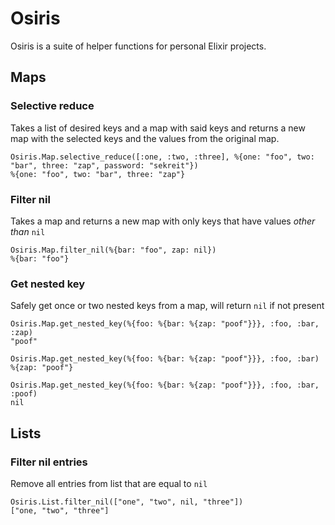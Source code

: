 # Osiris

Osiris is a suite of helper functions for personal Elixir projects.

## Maps

### Selective reduce

Takes a list of desired keys and a map with said keys and returns a new map with the selected keys and the values from the original map.

```
Osiris.Map.selective_reduce([:one, :two, :three], %{one: "foo", two: "bar", three: "zap", password: "sekreit"})
%{one: "foo", two: "bar", three: "zap"}
```

### Filter nil

Takes a map and returns a new map with only keys that have values *other than* `nil`

```
Osiris.Map.filter_nil(%{bar: "foo", zap: nil})
%{bar: "foo"}
```

### Get nested key

Safely get once or two nested keys from a map, will return `nil` if not present

```
Osiris.Map.get_nested_key(%{foo: %{bar: %{zap: "poof"}}}, :foo, :bar, :zap)
"poof"
```

```
Osiris.Map.get_nested_key(%{foo: %{bar: %{zap: "poof"}}}, :foo, :bar)
%{zap: "poof"}
```

```
Osiris.Map.get_nested_key(%{foo: %{bar: %{zap: "poof"}}}, :foo, :bar, :poof)
nil
```

## Lists

### Filter nil entries

Remove all entries from list that are equal to `nil`

```
Osiris.List.filter_nil(["one", "two", nil, "three"])
["one, "two", "three"]
```

